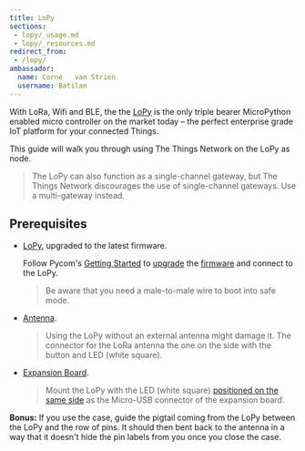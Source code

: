 ```yaml
---
title: LoPy
sections:
 - lopy/_usage.md
 - lopy/_resources.md
redirect_from:
 - /lopy/
ambassador:
  name: Corné	van Strien
  username: Batilan
---
```


With LoRa, Wifi and BLE, the the [LoPy](https://www.pycom.io/solutions/py-boards/lopy/) is the only triple bearer MicroPython enabled micro controller on the market today – the perfect enterprise grade IoT platform for your connected Things.

This guide will walk you through using The Things Network on the LoPy as node.

> The LoPy can also function as a single-channel gateway, but The Things Network discourages the use of single-channel gateways. Use a multi-gateway instead.

## Prerequisites

* [LoPy](https://www.pycom.io/product/lopy/), upgraded to the latest firmware.

  Follow Pycom's [Getting Started](https://www.pycom.io/gettingstarted/) to [upgrade](https://docs.pycom.io/lopy/lopy/general.html#upgrading-with-the-lopy-updater-stand-alone-tool) the [firmware](https://www.pycom.io/support/supportdownloads/) and connect to the LoPy.
  
  > Be aware that you need a male-to-male wire to boot into safe mode.

* [Antenna](https://www.pycom.io/product/lora-antenna-kit/).

  > Using the LoPy without an external antenna might damage it. The connector for the LoRa antenna the one on the side with the button and LED (white square).

* [Expansion Board](https://www.pycom.io/product/expansion-board/).

  > Mount the LoPy with the LED (white square) [positioned on the same side](https://docs.pycom.io/lopy/lopy/tutorial/intro.html#plugging-into-the-expansion-board-and-powering-on) as the Micro-USB connector of the expansion board.
  
**Bonus:** If you use the case, guide the pigtail coming from the LoPy between the LoPy and the row of pins. It should then bent back to the antenna in a way that it doesn't hide the pin labels from you once you close the case.
